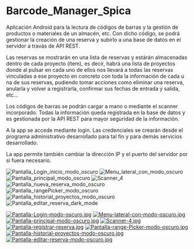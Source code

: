 # Barcode_Manager_Spica

Aplicación Android para la lectura de códigos de barras y la gestión de productos o materiales de un almacén, etc. Con dicho código, se podrá gestionar la creación de una reserva y subirlo a una base de datos en el servidor a travás de API REST.

Las reservas se mostrarán en una lista de reservas y estárán almacenadas dentro de cada proyecto (ítem), es decir, habrá una lista de proyectos donde al pulsar en cada uno de ellos nos llevará a todas las reservas vinculadas a ese proyecto en concreto con toda la información de cada u na de sus reservas, pudiendo tomar acciones como eliminar una reserva, anularla y volver a registrarla, confirmar sus fechas de entrada y salida, etc...

Los códigos de barras se podrán cargar a mano o mediante el scanner incorporado. Todas la información queda registrada en la base de datos y es gestionada por la API REST para mayor seguridad de la información.

A la app se accede mediante login. Las credenciales se crearán desde el programa administrativo desarrollado para tal fin y para demás servicios desarrollado.

La app permite también cambiar la dirección IP y el puerto del servidor por si fuera necesario.

![Pantalla_Login_inicio_modo_oscuro](https://user-images.githubusercontent.com/72008078/172196839-c81226e0-e70e-49b2-8c87-c1164ad88994.jpg)
![Menu_lateral_con_modo_oscuro](https://user-images.githubusercontent.com/72008078/172192839-cf14a4f7-8462-4a68-bcc8-3b9fa0ca3fa6.jpg)
![Pantalla_principal_modo_oscuro](https://user-images.githubusercontent.com/72008078/172192725-59779caf-93d2-4346-be41-4f89914383ad.jpg)
![Scanner_4](https://user-images.githubusercontent.com/72008078/172201049-bee8a841-a719-4523-bd18-7b653d1137c0.jpg)
![Pantalla_nueva_reserva_modo_oscuro](https://user-images.githubusercontent.com/72008078/172197469-38416b76-5707-4622-9880-1c7103818cb0.jpg)
![Pantalla_rangePicker_modo_oscuro](https://user-images.githubusercontent.com/72008078/172197560-69e3b556-a107-4bfe-a7bb-e20f50158bb6.jpg)
![Pantalla_historial_proyectos_modo_oscuro](https://user-images.githubusercontent.com/72008078/172197897-46461572-9c40-4afe-9c5f-8af45d04322e.jpg)
![Pantalla_editar_reserva_dark_mode](https://user-images.githubusercontent.com/72008078/172199920-a5ce52ca-c483-4c48-89e7-30340d86127d.jpg)





[![Pantalla-Login-modo-oscuro.jpg](https://i.postimg.cc/3wd5Dy5n/Pantalla-Login-modo-oscuro.jpg)](https://postimg.cc/xkDFw1dz)
[![Menu-lateral-con-modo-oscuro.jpg](https://i.postimg.cc/3RfkF0dN/Menu-lateral-con-modo-oscuro.jpg)](https://postimg.cc/5Yv9x05W)
[![Pantalla-principal-modo-oscuro.jpg](https://i.postimg.cc/RVFjQFGj/Pantalla-principal-modo-oscuro.jpg)](https://postimg.cc/PNg3ddg4)
[![Scanner-4.jpg](https://i.postimg.cc/SxrSd8GN/Scanner-4.jpg)](https://postimg.cc/zyyYXyM9)
[![Pantalla-registrar-reserva.jpg](https://i.postimg.cc/YCSD9JQH/Pantalla-registrar-reserva.jpg)](https://postimg.cc/nC6GSSdR)
[![Pantalla-range-Picker-modo-oscuro.jpg](https://i.postimg.cc/Y9QbZkB1/Pantalla-range-Picker-modo-oscuro.jpg)](https://postimg.cc/1n5GVktt)
[![Pantalla-historial-proyectos-modo-oscuro.jpg](https://i.postimg.cc/nzfTRbzx/Pantalla-historial-proyectos-modo-oscuro.jpg)](https://postimg.cc/p9kDrSzc)
[![Pantalla-editar-reserva-modo-oscuro.jpg](https://i.postimg.cc/L4C1Sw4f/Pantalla-editar-reserva-modo-oscuro.jpg)](https://postimg.cc/HjMx4Sys)
